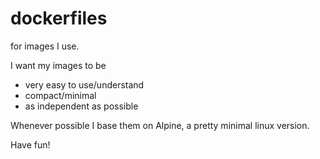 
# dockerfiles

for images I use.

I want my images to be

* very easy to use/understand
* compact/minimal
* as independent as possible

Whenever possible I base them on Alpine, a pretty minimal linux version.

Have fun!
